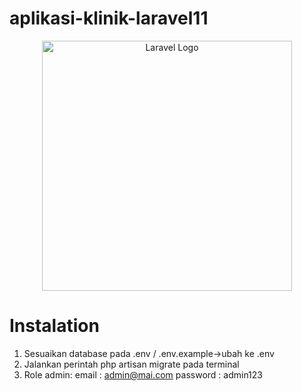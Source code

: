 # aplikasi-klinik-laravel11

<p align="center"><a href="https://laravel.com" target="_blank"><img src="https://raw.githubusercontent.com/laravel/art/master/logo-lockup/5%20SVG/2%20CMYK/1%20Full%20Color/laravel-logolockup-cmyk-red.svg" width="400" alt="Laravel Logo"></a></p>

# Instalation

1. Sesuaikan database pada .env / .env.example->ubah ke .env 
2. Jalankan perintah php artisan migrate pada terminal
3. Role admin:
    email : admin@mai.com
    password : admin123
